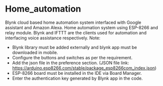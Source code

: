 # Home_automation
Blynk cloud based home automation system interfaced with Google assistant and Amazon Alexa.
Home automation system using ESP-8266 and relay module. Blynk and IFTTT are the clients used 
for automation and interfacing voice assistance respectively.
Note:
- Blynk library must be added externally and blynk app must be downloaded in mobile.
- Configure the buttons and switches as per the requirement.
- Add the json file in the preference section. (JSON file link: https://arduino.esp8266.com/stable/package_esp8266com_index.json)
- ESP-8266 board must be installed in the IDE via Board Manager.
- Enter the authentication key generated by Blynk app in the code.
